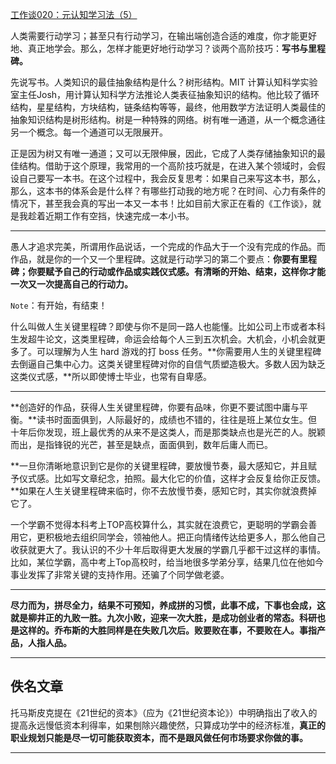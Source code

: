 [工作谈020：元认知学习法（5）](http://www.iwgc.cn/article/c3f7cd929fc7392e1851cd60270abf4f/1548258)

人类需要行动学习；甚至只有行动学习，在输出端创造合适的难度，你才能更好地、真正地学会。那么，怎样才能更好地行动学习？谈两个高阶技巧：**写书与里程碑。**

先说写书。人类知识的最佳抽象结构是什么？树形结构。MIT 计算认知科学实验室主任Josh，用计算认知科学方法推论人类表征抽象知识的结构。他比较了循环结构，星星结构，方块结构，链条结构等等，最终，他用数学方法证明人类最佳的抽象知识结构是树形结构。树是一种特殊的网络。树有唯一通道，从一个概念通往另一个概念。每一个通道可以无限展开。

正是因为树又有唯一通道；又可以无限伸展，因此，它成了人类存储抽象知识的最佳结构。借助于这个原理，我常用的一个高阶技巧就是，在进入某个领域时，会假设自己要写一本书。在这个过程中，我会反复思考：如果自己来写这本书，那么，那么，这本书的体系会是什么样？有哪些打动我的地方呢？在时间、心力有条件的情况下，甚至我会真的写出一本又一本书！比如目前大家正在看的《工作谈》，就是我趁着近期工作有空挡，快速完成一本小书。

---

愚人才追求完美，所谓用作品说话，一个完成的作品大于一个没有完成的作品。而作品，就是你的一个又一个里程碑。这就是行动学习的第二个要点：**你要有里程碑；你要赋予自己的行动或作品或实践仪式感。有清晰的开始、结束，这样你才能一次又一次提高自己的行动力。**

`Note`：有开始，有结束！

什么叫做人生关键里程碑？即使与你不是同一路人也能懂。比如公司上市或者本科生发超牛论文，这类里程碑，命运会给每个人三到五次机会。大机会，小机会就更多了。可以理解为人生 hard 游戏的打 boss 任务。**你需要用人生的关键里程碑去倒逼自己集中心力。这类关键里程碑对你的自信气质塑造极大。多数人因为缺乏这类仪式感，**所以即使博士毕业，也常有自卑感。

---

**创造好的作品，获得人生关键里程碑，你要有品味，你更不要试图中庸与平衡。**读书时面面俱到，人际最好的，成绩也不错的，往往是班上某位女生。但十年后你发现，班上最优秀的从来不是这类人，而是那类缺点也是光芒的人。脱颖而出，是指锋锐的光芒，甚至是缺点，面面俱到，数年后庸人而已。

**一旦你清晰地意识到它是你的关键里程碑，要放慢节奏，最大感知它，并且赋予仪式感。比如写文章纪念，拍照。最大化它的价值，这样才会反复给你正反馈。**如果在人生关键里程碑来临时，你不去放慢节奏，感知它时，其实你就浪费掉它了。

一个学霸不觉得本科考上TOP高校算什么，其实就在浪费它，更聪明的学霸会善用它，更积极地去组织同学会，领袖他人。把正向情绪传达给更多人，那么他自己收获就更大了。我认识的不少十年后取得更大发展的学霸几乎都干过这样的事情。比如，某位学霸，高中考上Top高校时，给当地很多学弟分享，结果几位在他如今事业发挥了非常关键的支持作用。还骗了个同学做老婆。

---

**尽力而为，拼尽全力，结果不可预知，养成拼的习惯，此事不成，下事也会成，这就是柳井正的九败一胜。九次小败，迎来一次大胜，是成功创业者的常态。科研也是这样的。乔布斯的大胜同样是在失败几次后。败要败在事，不要败在人。事指产品，人指人品。**

---

## 佚名文章

托马斯皮克提在《21世纪的资本》（应为《21世纪资本论》）中明确指出了收入的提高永远慢低资本利得率，如果刨除兴趣使然，只算成功学中的经济标准，**真正的职业规划只能是尽一切可能获取资本，而不是跟风做任何市场要求你做的事。**

---

